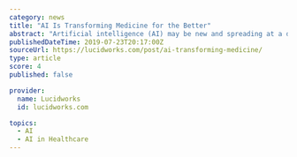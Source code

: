 ```yaml
---
category: news
title: "AI Is Transforming Medicine for the Better"
abstract: "Artificial intelligence (AI) may be new and spreading at a dizzying ... In a randomized clinical trial, participants received one of two types of therapy. The first group received the Superpower Glass intervention and an accompanying smartphone app to ..."
publishedDateTime: 2019-07-23T20:17:00Z
sourceUrl: https://lucidworks.com/post/ai-transforming-medicine/
type: article
score: 4
published: false

provider:
  name: Lucidworks
  id: lucidworks.com

topics:
  - AI
  - AI in Healthcare
---
```

